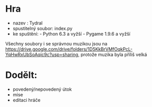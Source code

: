 # Hra

- nazev : Tydral
- spustitelný soubor: index.py
- ke spuštění: - Python 6.3 a vyžší
               - Pygame 1.9.6 a vyžší

Všechny soubory i se správnou muzikou jsou na https://drive.google.com/drive/folders/1D5KkBrVMfOqkPcL-YqHwRxUbSoAqic9c?usp=sharing, protože muzika byla příliš velká

# Dodělt:

- povedený/nepovedený útok
- mise
- editaci hráče


